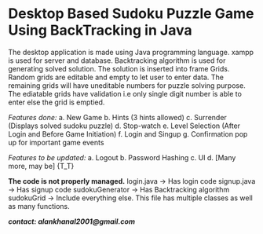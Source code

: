 # Desktop Based Sudoku Puzzle Game Using BackTracking in Java
The desktop application is made using Java programming language.
xampp is used for server and database.
Backtracking algorithm is used for generating solved solution.
The solution is inserted into frame Grids.
Random grids are editable and empty to let user to enter data.
The remaining grids will have uneditable numbers for puzzle solving purpose.
The ediatable grids have validation i.e only single digit number is able to enter else the grid is emptied.

_Features done:_
  a. New Game
  b. Hints (3 hints allowed)
  c. Surrender (Displays solved sudoku puzzle)
  d. Stop-watch
  e. Level Selection (After Login and Before Game Initiation)
  f. Login and Singup
  g. Confirmation pop up for important game events

_Features to be updated:_
  a. Logout
  b. Password Hashing
  c. UI
  d. [Many more, may be] {T_T}

**The code is not properly managed.** 
  login.java -> Has login code
  signup.java -> Has signup code
  sudokuGenerator -> Has Backtracking algorithm
  sudokuGrid -> Include everything else. This file has multiple classes as well as many functions.

  
**_contact: alankhanal2001@gmail.com_** 
  
